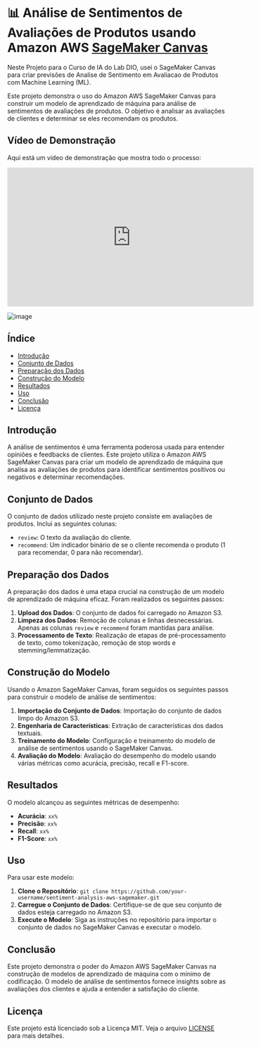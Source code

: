 # 📊 Análise de Sentimentos de Avaliações de Produtos usando Amazon AWS [SageMaker Canvas](https://aws.amazon.com/pt/sagemaker/canvas/)

Neste Projeto para o Curso de IA do Lab DIO, usei o SageMaker Canvas para criar previsões de Analise de Sentimento em Avaliacao de Produtos com Machine Learning (ML).

Este projeto demonstra o uso do Amazon AWS SageMaker Canvas para construir um modelo de aprendizado de máquina para análise de sentimentos de avaliações de produtos. O objetivo é analisar as avaliações de clientes e determinar se eles recomendam os produtos.

## Vídeo de Demonstração
Aqui está um vídeo de demonstração que mostra todo o processo:

<iframe width="560" height="315" src="https://www.youtube.com/embed/SEU_VIDEO_ID" frameborder="0" allowfullscreen></iframe>

![image](https://github.com/digitalinnovationone/lab-aws-sagemaker-canvas-estoque/assets/730492/72f5c21f-5562-491e-aa42-2885a3184650)

## Índice
- [Introdução](#introdução)
- [Conjunto de Dados](#conjunto-de-dados)
- [Preparação dos Dados](#preparação-dos-dados)
- [Construção do Modelo](#construção-do-modelo)
- [Resultados](#resultados)
- [Uso](#uso)
- [Conclusão](#conclusão)
- [Licença](#licença)

## Introdução
A análise de sentimentos é uma ferramenta poderosa usada para entender opiniões e feedbacks de clientes. Este projeto utiliza o Amazon AWS SageMaker Canvas para criar um modelo de aprendizado de máquina que analisa as avaliações de produtos para identificar sentimentos positivos ou negativos e determinar recomendações.

## Conjunto de Dados
O conjunto de dados utilizado neste projeto consiste em avaliações de produtos. Inclui as seguintes colunas:
- `review`: O texto da avaliação do cliente.
- `recommend`: Um indicador binário de se o cliente recomenda o produto (1 para recomendar, 0 para não recomendar).

## Preparação dos Dados
A preparação dos dados é uma etapa crucial na construção de um modelo de aprendizado de máquina eficaz. Foram realizados os seguintes passos:
1. **Upload dos Dados**: O conjunto de dados foi carregado no Amazon S3.
2. **Limpeza dos Dados**: Remoção de colunas e linhas desnecessárias. Apenas as colunas `review` e `recommend` foram mantidas para análise.
3. **Processamento de Texto**: Realização de etapas de pré-processamento de texto, como tokenização, remoção de stop words e stemming/lemmatização.

## Construção do Modelo
Usando o Amazon SageMaker Canvas, foram seguidos os seguintes passos para construir o modelo de análise de sentimentos:
1. **Importação do Conjunto de Dados**: Importação do conjunto de dados limpo do Amazon S3.
2. **Engenharia de Características**: Extração de características dos dados textuais.
3. **Treinamento do Modelo**: Configuração e treinamento do modelo de análise de sentimentos usando o SageMaker Canvas.
4. **Avaliação do Modelo**: Avaliação do desempenho do modelo usando várias métricas como acurácia, precisão, recall e F1-score.

## Resultados
O modelo alcançou as seguintes métricas de desempenho:
- **Acurácia**: `xx%`
- **Precisão**: `xx%`
- **Recall**: `xx%`
- **F1-Score**: `xx%`

## Uso
Para usar este modelo:
1. **Clone o Repositório**: `git clone https://github.com/your-username/sentiment-analysis-aws-sagemaker.git`
2. **Carregue o Conjunto de Dados**: Certifique-se de que seu conjunto de dados esteja carregado no Amazon S3.
3. **Execute o Modelo**: Siga as instruções no repositório para importar o conjunto de dados no SageMaker Canvas e executar o modelo.

## Conclusão
Este projeto demonstra o poder do Amazon AWS SageMaker Canvas na construção de modelos de aprendizado de máquina com o mínimo de codificação. O modelo de análise de sentimentos fornece insights sobre as avaliações dos clientes e ajuda a entender a satisfação do cliente.

## Licença
Este projeto está licenciado sob a Licença MIT. Veja o arquivo [LICENSE](LICENSE) para mais detalhes.
